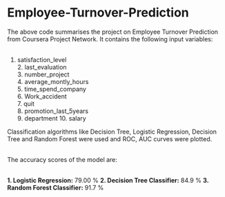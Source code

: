 # Employee-Turnover-Prediction

The above code summarises the project on Employee Turnover Prediction from Coursera Project Network. It contains the following input variables: </br> </br>
1. satisfaction_level	</br>2. last_evaluation	</br>3. number_project	</br>4. average_montly_hours </br>5. time_spend_company	</br>6. Work_accident	</br>7. quit	</br>8. promotion_last_5years	</br>9. department	10. salary 

Classification algorithms like Decision Tree, Logistic Regression, Decision Tree and Random Forest were used and ROC, AUC curves were plotted. </br> </br> 

The accuracy scores of the model are: </br> </br> 

**1. Logistic Regression:** 79.00 %
**2. Decision Tree Classifier:** 84.9 %
**3. Random Forest Classifier:** 91.7 %
